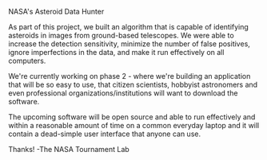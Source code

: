 NASA's Asteroid Data Hunter



As part of this project, we built an algorithm that is capable of identifying asteroids in images from ground-based telescopes. We were able to increase the detection sensitivity, minimize the number of false positives, ignore imperfections in the data, and make it run effectively on all computers.

We're currently working on phase 2 - where we're building an application that will be so easy to use, that citizen scientists, hobbyist astronomers and even professional organizations/institutions will want to download the software.

The upcoming software will be open source and able to run effectively and within a reasonable amount of time on a common everyday laptop and it will contain a dead-simple user interface that anyone can use. 

Thanks!
-The NASA Tournament Lab
